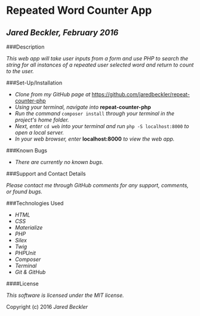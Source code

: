 # Repeated Word Counter App

## _*Jared Beckler*, February 2016_

###Description

_This web app will take user inputs from a form and use PHP to search the string for all instances of a repeated user selected word and return to count to the user._

###Set-Up/Installation

* _Clone from my GitHub page at_ https://github.com/jaredbeckler/repeat-counter-php
* _Using your terminal, navigate into_ **repeat-counter-php**
* _Run the command_ `composer install` _through your terminal in the project's home folder._
* _Next, enter_ `cd web` _into your terminal and run_ `php -S localhost:8000` _to open a local server._
* _In your web browser, enter_ **localhost:8000** _to view the web app._

###Known Bugs

* _There are currently no known bugs._

###Support and Contact Details

_Please contact me through GitHub comments for any support, comments, or found bugs._

###Technologies Used

* _HTML_
* _CSS_
* _Materialize_
* _PHP_
* _Silex_
* _Twig_
* _PHPUnit_
* _Composer_
* _Terminal_
* _Git & GitHub_

####License

*This software is licensed under the MIT license.*

Copyright (c) 2016 *Jared Beckler*
